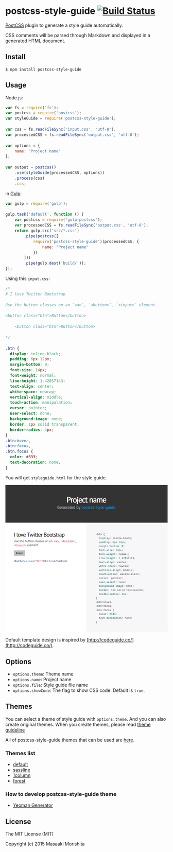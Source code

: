 # postcss-style-guide [![Build Status](https://travis-ci.org/morishitter/postcss-style-guide.svg)](https://travis-ci.org/morishitter/postcss-style-guide)

[PostCSS](https://github.com/postcss/postcss) plugin to generate a style guide automatically.

CSS comments will be parsed through Markdown and displayed in a generated HTML document.

## Install

```shell
$ npm install postcss-style-guide
```

## Usage

Node.js:

```js
var fs = require('fs');
var postcss = require('postcss');
var styleGuide = require('postcss-style-guide');

var css = fs.readFileSync('input.css', 'utf-8');
var processedCSS = fs.readFileSync('output.css', 'utf-8');

var options = {
    name: "Project name"
};

var output = postcss()
    .use(styleGuide(processedCSS, options))
    .process(css)
    .css;
```

in [Gulp](https://github.com/gulpjs/gulp):

```js
var gulp = require('gulp');

gulp.task('default', function () {
    var postcss = require('gulp-postcss');
    var processedCSS = fs.readFileSync('output.css', 'utf-8');
    return gulp.src('src/*.css')
        .pipe(postcss([
            require('postcss-style-guide')(processedCSS, {
                name: "Project name"
            })
        ]))
        .pipe(gulp.dest('build/'));
});
```

Using this `input.css`:

```css
/*
# I love Twitter Bootstrap

Use the button classes on an `<a>`, `<button>`, `<input>` element.

<button class="btn">Button</button>

    <button class="btn">Button</button>

*/

.btn {
  display: inline-block;
  padding: 6px 12px;
  margin-bottom: 0;
  font-size: 14px;
  font-weight: normal;
  line-height: 1.42857143;
  text-align: center;
  white-space: nowrap;
  vertical-align: middle;
  touch-action: manipulation;
  cursor: pointer;
  user-select: none;
  background-image: none;
  border: 1px solid transparent;
  border-radius: 4px;
}
.btn:hover,
.btn:focus,
.btn.focus {
  color: #333;
  text-decoration: none;
}

```

You will get `styleguide.html` for the style guide.

![Default style guide design](./style-guide-default.png)

Default template design is inspired by [http://codeguide.co/](http://codeguide.co/).

## Options

- `options.theme`: Theme name
- `options.name`: Project name
- `options.file`: Style guide file name
- `options.showCode`: The flag to show CSS code. Default is `true`.

## Themes

You can select a theme of style guide with `options.theme`.
And you can also create original themes.
When you create themes, please read [theme guideline](https://github.com/morishitter/postcss-style-guide/blob/master/docs/theme-guideline.md)

All of postcss-style-guide themes that can be used are [here](https://www.npmjs.com/search?q=psg-theme).

### Themes list

- [default](https://github.com/morishitter/psg-theme-default)
- [sassline](https://github.com/sotayamashita/psg-theme-sassline)
- [1column](https://github.com/seka/psg-theme-1column)
- [forest](https://github.com/morishitter/psg-theme-forest)

### How to develop postcss-style-guide theme

- [Yeoman Generator](https://github.com/sotayamashita/generator-psg-theme)

## License

The MIT License (MIT)

Copyright (c) 2015 Masaaki Morishita
